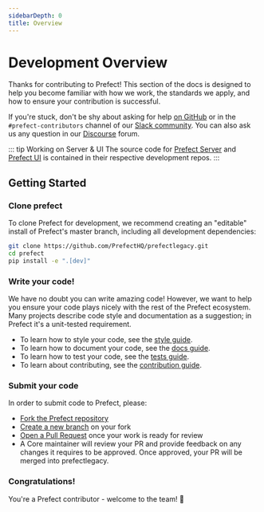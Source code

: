 ```yaml
---
sidebarDepth: 0
title: Overview
---
```


# Development Overview

Thanks for contributing to Prefect! This section of the docs is designed to help you become familiar with how we work, the standards we apply, and how to ensure your contribution is successful.

If you're stuck, don't be shy about asking for help [on GitHub](https://github.com/PrefectHQ/prefect/issues/new/choose) or in the `#prefect-contributors` channel of our [Slack community](https://www.prefectlegacy.io/slack). You can also ask us any question in our [Discourse](https://discourse.prefectlegacy.io) forum.


::: tip Working on Server & UI
The source code for [Prefect Server](https://github.com/PrefectHQ/server) and [Prefect UI](https://github.com/PrefectHQ/ui) is contained in their respective development repos.
:::

## Getting Started

### Clone prefect

To clone Prefect for development, we recommend creating an "editable" install of Prefect's master branch, including all development dependencies:

```bash
git clone https://github.com/PrefectHQ/prefectlegacy.git
cd prefect
pip install -e ".[dev]"
```

### Write your code!

We have no doubt you can write amazing code! However, we want to help you ensure your code plays nicely with the rest of the Prefect ecosystem. Many projects describe code style and documentation as a suggestion; in Prefect it's a unit-tested requirement.

- To learn how to style your code, see the [style guide](style.md).
- To learn how to document your code, see the [docs guide](documentation.md).
- To learn how to test your code, see the [tests guide](tests.md).
- To learn about contributing, see the [contribution guide](contributing.md).

### Submit your code

In order to submit code to Prefect, please:

- [Fork the Prefect repository](https://help.github.com/en/articles/fork-a-repo)
- [Create a new branch](https://help.github.com/en/desktop/contributing-to-projects/creating-a-branch-for-your-work) on your fork
- [Open a Pull Request](https://help.github.com/en/articles/creating-a-pull-request-from-a-fork) once your work is ready for review
- A Core maintainer will review your PR and provide feedback on any changes it requires to be approved. Once approved, your PR will be merged into prefectlegacy.

### Congratulations!

You're a Prefect contributor - welcome to the team! 🎉
